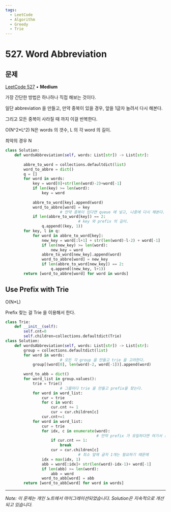 ```yaml
---
tags:
  - LeetCode
  - Algorithm
  - Greedy
  - Trie
---
```


# 527. Word Abbreviation

## 문제

[LeetCode 527](https://leetcode.com/problems/word-abbreviation/) • **Medium**

가장 간단한 방법은 하나하나 직접 해보는 것이다.

일단 abbreviation 을 만들고, 만약 중복이 있을 경우, 앞을 1글자 늘려서 다시 해본다.

그리고 모든 중복이 사라질 때 까지 이걸 반복한다.

O(N^2*L^2) N은 words 의 갯수, L 의 각 word 의 길이.

최악의 경우 N

```python
class Solution:
    def wordsAbbreviation(self, words: List[str]) -> List[str]:
        
        abbre_to_word = collections.defaultdict(list)
        word_to_abbre = dict()
        q = []
        for word in words:
            key = word[0]+str(len(word)-2)+word[-1]
            if len(key) >= len(word):
                key = word    
                
            abbre_to_word[key].append(word)
            word_to_abbre[word] = key
						# 만약 중복이 있다면 queue 에 넣고, 나중에 다시 해본다.
            if len(abbre_to_word[key]) == 2:
								# key 와 prefix 의 길이. 
                q.append((key, 1))
        for key, l in q:
            for word in abbre_to_word[key]:
                new_key = word[:l+1] + str(len(word)-l-2) + word[-1]
                if len(new_key) >= len(word):
                    new_key = word
                abbre_to_word[new_key].append(word)
                word_to_abbre[word] = new_key
                if len(abbre_to_word[new_key]) == 2:
                    q.append((new_key, l+1))
        return [word_to_abbre[word] for word in words]
```

  

  

  

## Use Prefix with Trie

O(N*L)

Prefix 찾는 걸 Trie 을 이용해서 한다.

```python
class Trie:
    def __init__(self):
        self.cnt=0
        self.children=collections.defaultdict(Trie)
class Solution:
    def wordsAbbreviation(self, words: List[str]) -> List[str]:
        group = collections.defaultdict(list)
        for word in words:
						# 모든 각 group 을 만들고 trie 을 고려한다.
            group[(word[0], len(word)-2, word[-1])].append(word)
        
        word_to_abb = dict()
        for word_list in group.values():
            trie = Trie()
						# 그룹마다 trie 을 만들고 prefix을 찾는다.
            for word in word_list:
                cur = trie
                for c in word:
                    cur.cnt += 1
                    cur = cur.children[c]
                cur.cnt+=1
            for word in word_list:
                cur = trie
                for idx, c in enumerate(word):
										# 만약 prefix 가 유일하다면 여기서 스탑.
                    if cur.cnt == 1:
                        break
                    cur = cur.children[c]
								# 최소 앞에 글자 1개는 필요하기 때문에
                idx = max(idx, 1)
                abb = word[:idx]+ str(len(word)-idx-1)+ word[-1]
                if len(abb) >= len(word):
                    abb = word
                word_to_abb[word] = abb
        return [word_to_abb[word] for word in words]
```

---

*Note: 이 문제는 개인 노트에서 마이그레이션되었습니다. Solution은 지속적으로 개선되고 있습니다.*
